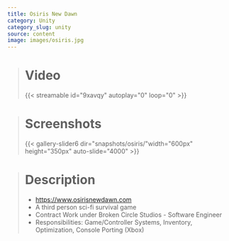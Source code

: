 ```yaml
---
title: Osiris New Dawn
category: Unity
category_slug: unity
source: content
image: images/osiris.jpg
---
```


> # Video
> {{< streamable id="9xavqy" autoplay="0" loop="0" >}}

># Screenshots
>
> {{< gallery-slider6 dir="snapshots/osiris/"width="600px" height="350px" auto-slide="4000" >}}

> # Description
> - https://www.osirisnewdawn.com
> - A third person sci-fi survival game
> - Contract Work under Broken Circle Studios - Software Engineer
> - Responsibilities: Game/Controller Systems, Inventory, Optimization, Console Porting (Xbox)